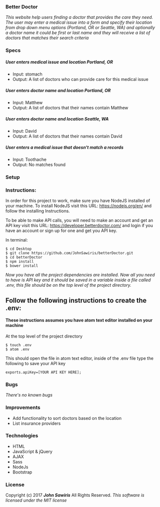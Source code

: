 ### Better Doctor

_This website help users finding a doctor that provides the care they need. The user may enter a medical issue into a form and specify their location from drop down menu options (Portland, OR or Seattle, WA) and optionally a doctor name it could be first or last name and they will receive a list of doctors that matches their search criteria_

### Specs

##### User enters medical issue and location Portland, OR
* Input: stomach
* Output: A list of doctors who can provide care for this medical issue

##### User enters doctor name and location Portland, OR
* Input: Matthew
* Output: A list of doctors that their names contain Matthew

##### User enters doctor name and location Seattle, WA
* Input: David
* Output: A list of doctors that their names contain David

##### User enters a medical issue that doesn't match a records
* Input: Toothache
* Output: No matches found

### Setup
### Instructions:
In order for this project to work, make sure you have NodeJS installed of your machine. To install NodeJS visit this URL: https://nodejs.org/en/ and follow the installing Instructions.

To be able to make API calls, you will need to make an account and get an API key visit this URL: https://developer.betterdoctor.com/
and login if you have an account or sign up for one and get you API key.

In terminal:
```
$ cd Desktop
$ git clone https://github.com/JohnSawiris/betterDoctor.git
$ cd betterDoctor
$ npm install
$ bower install
```
_Now you have all the project dependencies are installed. Now all you need to have is API key and it should be saved in a variable inside a file called .env, this file should be on the top level of the project directory._
## Follow the following instructions to create the .env:
#### These instructions assumes you have atom text editor installed on your machine
At the top level of the project directory
```
$ touch .env
$ atom .env
```
This should open the file in atom text editor, inside of the .env file type the following to save your API key
```
exports.apiKey=[YOUR API KEY HERE];
```
### Bugs
_There's no known bugs_

### Improvements
* Add functionality to sort doctors based on the location
* List insurance providers


### Technologies
* HTML
* JavaScript & jQuery
* AJAX
* Sass
* NodeJs
* Bootstrap

### License
Copyright (c) 2017 _**John Sawiris**_  All Rights Reserved.
_This software is licensed under the MIT license_
